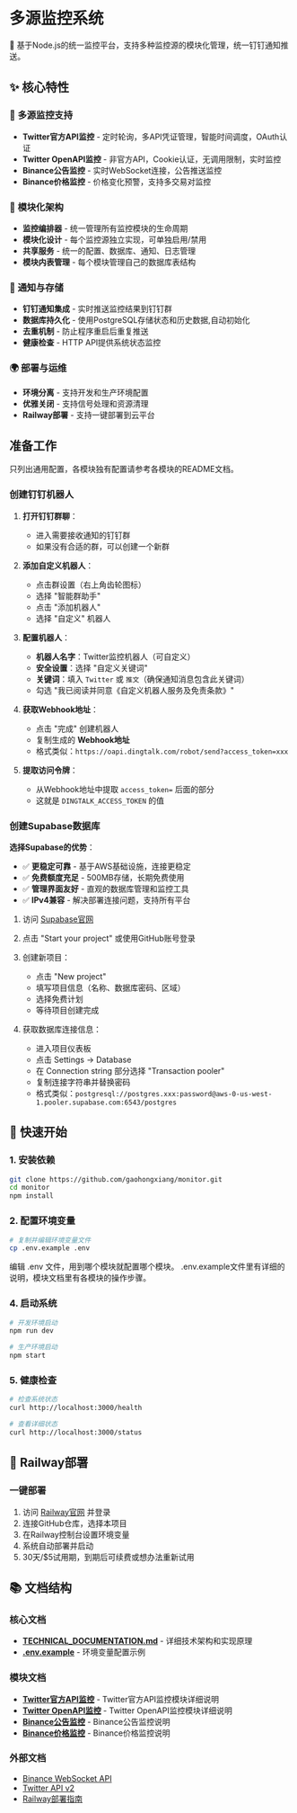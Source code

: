 # 多源监控系统

🚀 基于Node.js的统一监控平台，支持多种监控源的模块化管理，统一钉钉通知推送。

## ✨ 核心特性

### 🎯 **多源监控支持**
- **Twitter官方API监控** - 定时轮询，多API凭证管理，智能时间调度，OAuth认证
- **Twitter OpenAPI监控** - 非官方API，Cookie认证，无调用限制，实时监控
- **Binance公告监控** - 实时WebSocket连接，公告推送监控
- **Binance价格监控** - 价格变化预警，支持多交易对监控

### 🔧 **模块化架构**
- **监控编排器** - 统一管理所有监控模块的生命周期
- **模块化设计** - 每个监控源独立实现，可单独启用/禁用
- **共享服务** - 统一的配置、数据库、通知、日志管理
- **模块内表管理** - 每个模块管理自己的数据库表结构

### 📱 **通知与存储**
- **钉钉通知集成** - 实时推送监控结果到钉钉群
- **数据库持久化** - 使用PostgreSQL存储状态和历史数据,自动初始化
- **去重机制** - 防止程序重启后重复推送
- **健康检查** - HTTP API提供系统状态监控

### 🌍 **部署与运维**
- **环境分离** - 支持开发和生产环境配置
- **优雅关闭** - 支持信号处理和资源清理
- **Railway部署** - 支持一键部署到云平台

## 准备工作

只列出通用配置，各模块独有配置请参考各模块的README文档。

### 创建钉钉机器人

1. **打开钉钉群聊**：
   - 进入需要接收通知的钉钉群
   - 如果没有合适的群，可以创建一个新群

2. **添加自定义机器人**：
   - 点击群设置（右上角齿轮图标）
   - 选择 "智能群助手"
   - 点击 "添加机器人"
   - 选择 "自定义" 机器人

3. **配置机器人**：
   - **机器人名字**：Twitter监控机器人（可自定义）
   - **安全设置**：选择 "自定义关键词"
   - **关键词**：填入 `Twitter` 或 `推文`（确保通知消息包含此关键词）
   - 勾选 "我已阅读并同意《自定义机器人服务及免责条款》"

4. **获取Webhook地址**：
   - 点击 "完成" 创建机器人
   - 复制生成的 **Webhook地址**
   - 格式类似：`https://oapi.dingtalk.com/robot/send?access_token=xxx`

5. **提取访问令牌**：
   - 从Webhook地址中提取 `access_token=` 后面的部分
   - 这就是 `DINGTALK_ACCESS_TOKEN` 的值

### 创建Supabase数据库

**选择Supabase的优势**：
- ✅ **更稳定可靠** - 基于AWS基础设施，连接更稳定
- ✅ **免费额度充足** - 500MB存储，长期免费使用
- ✅ **管理界面友好** - 直观的数据库管理和监控工具
- ✅ **IPv4兼容** - 解决部署连接问题，支持所有平台

1. 访问 [Supabase官网](https://supabase.com/)
2. 点击 "Start your project" 或使用GitHub账号登录
3. 创建新项目：
   - 点击 "New project"
   - 填写项目信息（名称、数据库密码、区域）
   - 选择免费计划
   - 等待项目创建完成

4. 获取数据库连接信息：
   - 进入项目仪表板
   - 点击 Settings → Database
   - 在 Connection string 部分选择 "Transaction pooler"
   - 复制连接字符串并替换密码
   - 格式类似：`postgresql://postgres.xxx:password@aws-0-us-west-1.pooler.supabase.com:6543/postgres`

## 🚀 快速开始

### 1. 安装依赖
```bash
git clone https://github.com/gaohongxiang/monitor.git
cd monitor
npm install
```

### 2. 配置环境变量
```bash
# 复制并编辑环境变量文件
cp .env.example .env
```

编辑 .env 文件，用到哪个模块就配置哪个模块。 .env.example文件里有详细的说明，模块文档里有各模块的操作步骤。


### 4. 启动系统
```bash
# 开发环境启动
npm run dev

# 生产环境启动
npm start
```

### 5. 健康检查
```bash
# 检查系统状态
curl http://localhost:3000/health

# 查看详细状态
curl http://localhost:3000/status
```

## 🐳 Railway部署

### 一键部署
1. 访问 [Railway官网](https://railway.app/) 并登录
2. 连接GitHub仓库，选择本项目
3. 在Railway控制台设置环境变量
4. 系统自动部署并启动
5. 30天/$5试用期，到期后可续费或想办法重新试用

## 📚 文档结构

### 核心文档
- **[TECHNICAL_DOCUMENTATION.md](TECHNICAL_DOCUMENTATION.md)** - 详细技术架构和实现原理
- **[.env.example](.env.example)** - 环境变量配置示例

### 模块文档
- **[Twitter官方API监控](src/monitors/twitter/official/README.md)** - Twitter官方API监控模块详细说明
- **[Twitter OpenAPI监控](src/monitors/twitter/openapi/README.md)** - Twitter OpenAPI监控模块详细说明
- **[Binance公告监控](src/monitors/binance-announcement/README.md)** - Binance公告监控说明
- **[Binance价格监控](src/monitors/binance-price/README.md)** - Binance价格监控说明

### 外部文档
- [Binance WebSocket API](https://developers.binance.com/docs/zh-CN/cms/general-info)
- [Twitter API v2](https://developer.twitter.com/en/docs/twitter-api)
- [Railway部署指南](https://docs.railway.app/)